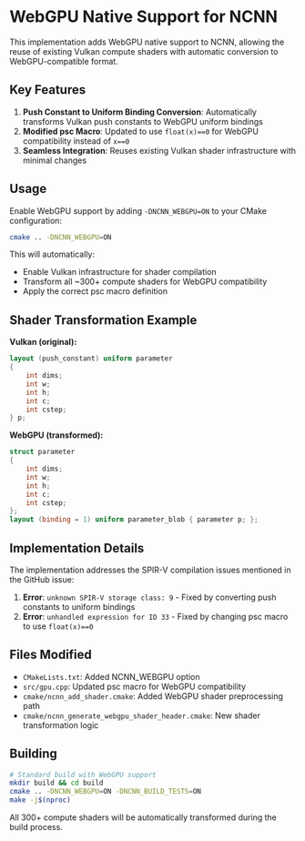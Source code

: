 # WebGPU Native Support for NCNN

This implementation adds WebGPU native support to NCNN, allowing the reuse of existing Vulkan compute shaders with automatic conversion to WebGPU-compatible format.

## Key Features

1. **Push Constant to Uniform Binding Conversion**: Automatically transforms Vulkan push constants to WebGPU uniform bindings
2. **Modified psc Macro**: Updated to use `float(x)==0` for WebGPU compatibility instead of `x==0`
3. **Seamless Integration**: Reuses existing Vulkan shader infrastructure with minimal changes

## Usage

Enable WebGPU support by adding `-DNCNN_WEBGPU=ON` to your CMake configuration:

```bash
cmake .. -DNCNN_WEBGPU=ON
```

This will automatically:
- Enable Vulkan infrastructure for shader compilation
- Transform all ~300+ compute shaders for WebGPU compatibility
- Apply the correct psc macro definition

## Shader Transformation Example

**Vulkan (original):**
```glsl
layout (push_constant) uniform parameter
{
    int dims;
    int w;
    int h;
    int c;
    int cstep;
} p;
```

**WebGPU (transformed):**
```glsl
struct parameter
{
    int dims;
    int w;
    int h;
    int c;
    int cstep;
};
layout (binding = 1) uniform parameter_blob { parameter p; };
```

## Implementation Details

The implementation addresses the SPIR-V compilation issues mentioned in the GitHub issue:

1. **Error**: `unknown SPIR-V storage class: 9` - Fixed by converting push constants to uniform bindings
2. **Error**: `unhandled expression for ID 33` - Fixed by changing psc macro to use `float(x)==0`

## Files Modified

- `CMakeLists.txt`: Added NCNN_WEBGPU option
- `src/gpu.cpp`: Updated psc macro for WebGPU compatibility
- `cmake/ncnn_add_shader.cmake`: Added WebGPU shader preprocessing path
- `cmake/ncnn_generate_webgpu_shader_header.cmake`: New shader transformation logic

## Building

```bash
# Standard build with WebGPU support
mkdir build && cd build
cmake .. -DNCNN_WEBGPU=ON -DNCNN_BUILD_TESTS=ON
make -j$(nproc)
```

All 300+ compute shaders will be automatically transformed during the build process.